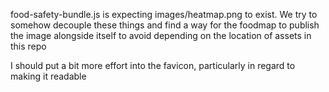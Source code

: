 food-safety-bundle.js is expecting images/heatmap.png to exist. We try to somehow decouple these things and find a way for the foodmap to publish the image alongside itself to avoid depending on the location of assets in this repo

I should put a bit more effort into the favicon, particularly in regard to making it readable